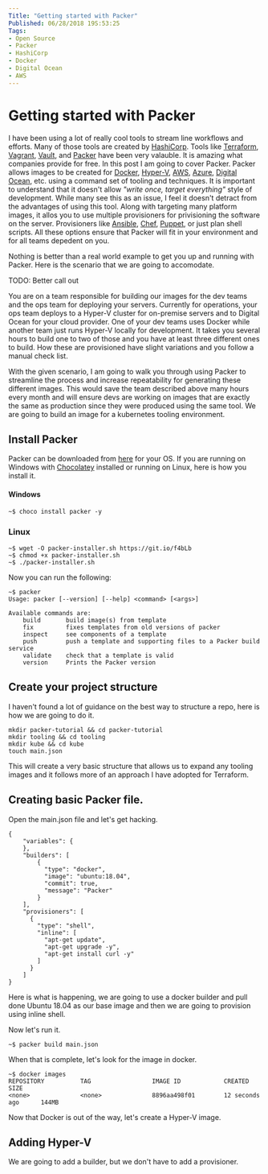 ```yaml
---
Title: "Getting started with Packer"
Published: 06/28/2018 19S:53:25
Tags: 
- Open Source
- Packer
- HashiCorp
- Docker
- Digital Ocean
- AWS
---
```

# Getting started with Packer

I have been using a lot of really cool tools to stream line workflows and efforts. Many of those tools are created by [HashiCorp](https://www.hashicorp.com/). Tools like [Terraform](https://www.terraform.io/), [Vagrant](https://www.vagrantup.com/), [Vault](https://www.vaultproject.io/), and [Packer](https://www.packer.io/) have been very valauble. It is amazing what companies provide for free. In this post I am going to cover Packer. Packer allows images to be created for [Docker](https://www.docker.com/), [Hyper-V](https://docs.microsoft.com/en-us/virtualization/hyper-v-on-windows/about/), [AWS](https://aws.amazon.com/), [Azure](https://azure.microsoft.com), [Digital Ocean](https://www.digitalocean.com/), etc. using a command set of tooling and techniques. It is important to understand that it doesn't allow *"write once, target everything"* style of development. While many see this as an issue, I feel it doesn't detract from the advantages of using this tool. Along with targeting many platform images, it allos you to use multiple provisioners for privisioning the software on the server. Provisioners like [Ansible](https://www.ansible.com/), [Chef](https://www.chef.io/chef/), [Puppet](https://puppet.com/), or just plan shell scripts. All these options ensure that Packer will fit in your environment and for all teams depedent on you.

Nothing is better than a real world example to get you up and running with Packer. Here is the scenario that we are going to accomodate.

TODO: Better call out

You are on a team responsible for building our images for the dev teams and the ops team for deploying your servers. Currently for operations, your ops team deploys to a Hyper-V cluster for on-premise servers and to Digital Ocean for your cloud provider. One of your dev teams uses Docker while another team just runs Hyper-V locally for development. It takes you several hours to build one to two of those and you have at least three different ones to build. How these are provisioned have slight variations and you follow a manual check list.

With the given scenario, I am going to walk you through using Packer to streamline the process and increase repeatability for generating these different images. This would save the team described above many hours every month and will ensure devs are working on images that are exactly the same as production since they were produced using the same tool. We are going to build an image for a kubernetes tooling environment.

## Install Packer

Packer can be downloaded from [here](https://www.packer.io/downloads.html) for your OS. If you are running on Windows with [Chocolatey](https://chocolatey.org/) installed or running on Linux, here is how you install it.

#### Windows

```
~$ choco install packer -y
```

### Linux

```
~$ wget -O packer-installer.sh https://git.io/f4bLb
~$ chmod +x packer-installer.sh
~$ ./packer-installer.sh
```

Now you can run the following:

```
~$ packer
Usage: packer [--version] [--help] <command> [<args>]

Available commands are:
    build       build image(s) from template
    fix         fixes templates from old versions of packer
    inspect     see components of a template
    push        push a template and supporting files to a Packer build service
    validate    check that a template is valid
    version     Prints the Packer version
```

## Create your project structure

I haven't found a lot of guidance on the best way to structure a repo, here is how we are going to do it.

```
mkdir packer-tutorial && cd packer-tutorial
mkdir tooling && cd tooling
mkdir kube && cd kube
touch main.json
```

This will create a very basic structure that allows us to expand any tooling images and it follows more of an approach I have adopted for Terraform.

## Creating basic Packer file.

Open the main.json file and let's get hacking.

```
{
    "variables": {              
    },
    "builders": [
        {
          "type": "docker",
          "image": "ubuntu:18.04",
          "commit": true,
          "message": "Packer"
        }
    ],  
    "provisioners": [
      {
        "type": "shell",
        "inline": [
          "apt-get update",
          "apt-get upgrade -y",
          "apt-get install curl -y"
        ]
      }
    ]
}
```

Here is what is happening, we are going to use a docker builder and pull done Ubuntu 18.04 as our base image and then we are going to provision using inline shell.  

Now let's run it.

```
~$ packer build main.json
```

When that is complete, let's look for the image in docker.

```
~$ docker images
REPOSITORY          TAG                 IMAGE ID            CREATED             SIZE
<none>              <none>              8896aa498f01        12 seconds ago      144MB
```

Now that Docker is out of the way, let's create a Hyper-V image.

## Adding Hyper-V

We are going to add a builder, but we don't have to add a provisioner.

```
```